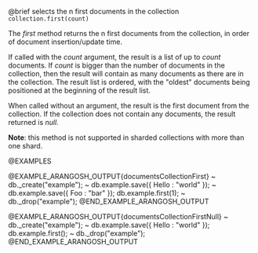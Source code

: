 

@brief selects the n first documents in the collection
`collection.first(count)`

The *first* method returns the n first documents from the collection, in
order of document insertion/update time.

If called with the *count* argument, the result is a list of up to
*count* documents. If *count* is bigger than the number of documents
in the collection, then the result will contain as many documents as there
are in the collection.
The result list is ordered, with the "oldest" documents being positioned at
the beginning of the result list.

When called without an argument, the result is the first document from the
collection. If the collection does not contain any documents, the result
returned is *null*.

**Note**: this method is not supported in sharded collections with more than
one shard.

@EXAMPLES

@EXAMPLE_ARANGOSH_OUTPUT{documentsCollectionFirst}
~ db._create("example");
~ db.example.save({ Hello : "world" });
~ db.example.save({ Foo : "bar" });
  db.example.first(1);
~ db._drop("example");
@END_EXAMPLE_ARANGOSH_OUTPUT

@EXAMPLE_ARANGOSH_OUTPUT{documentsCollectionFirstNull}
~ db._create("example");
~ db.example.save({ Hello : "world" });
  db.example.first();
~ db._drop("example");
@END_EXAMPLE_ARANGOSH_OUTPUT

